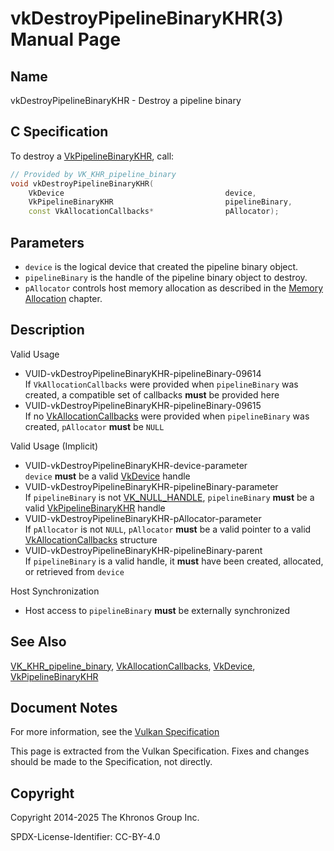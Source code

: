 # vkDestroyPipelineBinaryKHR(3) Manual Page

## Name

vkDestroyPipelineBinaryKHR - Destroy a pipeline binary



## [](#_c_specification)C Specification

To destroy a [VkPipelineBinaryKHR](https://registry.khronos.org/vulkan/specs/latest/man/html/VkPipelineBinaryKHR.html), call:

```c++
// Provided by VK_KHR_pipeline_binary
void vkDestroyPipelineBinaryKHR(
    VkDevice                                    device,
    VkPipelineBinaryKHR                         pipelineBinary,
    const VkAllocationCallbacks*                pAllocator);
```

## [](#_parameters)Parameters

- `device` is the logical device that created the pipeline binary object.
- `pipelineBinary` is the handle of the pipeline binary object to destroy.
- `pAllocator` controls host memory allocation as described in the [Memory Allocation](https://registry.khronos.org/vulkan/specs/latest/html/vkspec.html#memory-allocation) chapter.

## [](#_description)Description

Valid Usage

- [](#VUID-vkDestroyPipelineBinaryKHR-pipelineBinary-09614)VUID-vkDestroyPipelineBinaryKHR-pipelineBinary-09614  
  If `VkAllocationCallbacks` were provided when `pipelineBinary` was created, a compatible set of callbacks **must** be provided here
- [](#VUID-vkDestroyPipelineBinaryKHR-pipelineBinary-09615)VUID-vkDestroyPipelineBinaryKHR-pipelineBinary-09615  
  If no [VkAllocationCallbacks](https://registry.khronos.org/vulkan/specs/latest/man/html/VkAllocationCallbacks.html) were provided when `pipelineBinary` was created, `pAllocator` **must** be `NULL`

Valid Usage (Implicit)

- [](#VUID-vkDestroyPipelineBinaryKHR-device-parameter)VUID-vkDestroyPipelineBinaryKHR-device-parameter  
  `device` **must** be a valid [VkDevice](https://registry.khronos.org/vulkan/specs/latest/man/html/VkDevice.html) handle
- [](#VUID-vkDestroyPipelineBinaryKHR-pipelineBinary-parameter)VUID-vkDestroyPipelineBinaryKHR-pipelineBinary-parameter  
  If `pipelineBinary` is not [VK\_NULL\_HANDLE](https://registry.khronos.org/vulkan/specs/latest/man/html/VK_NULL_HANDLE.html), `pipelineBinary` **must** be a valid [VkPipelineBinaryKHR](https://registry.khronos.org/vulkan/specs/latest/man/html/VkPipelineBinaryKHR.html) handle
- [](#VUID-vkDestroyPipelineBinaryKHR-pAllocator-parameter)VUID-vkDestroyPipelineBinaryKHR-pAllocator-parameter  
  If `pAllocator` is not `NULL`, `pAllocator` **must** be a valid pointer to a valid [VkAllocationCallbacks](https://registry.khronos.org/vulkan/specs/latest/man/html/VkAllocationCallbacks.html) structure
- [](#VUID-vkDestroyPipelineBinaryKHR-pipelineBinary-parent)VUID-vkDestroyPipelineBinaryKHR-pipelineBinary-parent  
  If `pipelineBinary` is a valid handle, it **must** have been created, allocated, or retrieved from `device`

Host Synchronization

- Host access to `pipelineBinary` **must** be externally synchronized

## [](#_see_also)See Also

[VK\_KHR\_pipeline\_binary](https://registry.khronos.org/vulkan/specs/latest/man/html/VK_KHR_pipeline_binary.html), [VkAllocationCallbacks](https://registry.khronos.org/vulkan/specs/latest/man/html/VkAllocationCallbacks.html), [VkDevice](https://registry.khronos.org/vulkan/specs/latest/man/html/VkDevice.html), [VkPipelineBinaryKHR](https://registry.khronos.org/vulkan/specs/latest/man/html/VkPipelineBinaryKHR.html)

## [](#_document_notes)Document Notes

For more information, see the [Vulkan Specification](https://registry.khronos.org/vulkan/specs/latest/html/vkspec.html#vkDestroyPipelineBinaryKHR)

This page is extracted from the Vulkan Specification. Fixes and changes should be made to the Specification, not directly.

## [](#_copyright)Copyright

Copyright 2014-2025 The Khronos Group Inc.

SPDX-License-Identifier: CC-BY-4.0
